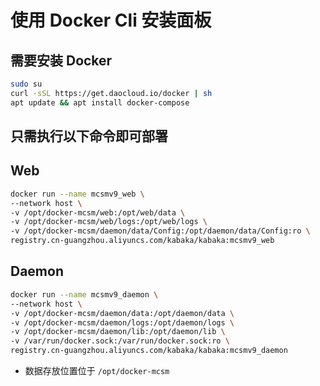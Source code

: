# 使用 Docker Cli 安装面板

## 需要安装 Docker

```bash
sudo su
curl -sSL https://get.daocloud.io/docker | sh
apt update && apt install docker-compose
```
## 只需执行以下命令即可部署


## Web

```bash
docker run --name mcsmv9_web \
--network host \
-v /opt/docker-mcsm/web:/opt/web/data \
-v /opt/docker-mcsm/web/logs:/opt/web/logs \
-v /opt/docker-mcsm/daemon/data/Config:/opt/daemon/data/Config:ro \
registry.cn-guangzhou.aliyuncs.com/kabaka/kabaka:mcsmv9_web
```

## Daemon

```bash
docker run --name mcsmv9_daemon \
--network host \
-v /opt/docker-mcsm/daemon/data:/opt/daemon/data \
-v /opt/docker-mcsm/daemon/logs:/opt/daemon/logs \
-v /opt/docker-mcsm/daemon/lib:/opt/daemon/lib \
-v /var/run/docker.sock:/var/run/docker.sock:ro \
registry.cn-guangzhou.aliyuncs.com/kabaka/kabaka:mcsmv9_daemon
```

- 数据存放位置位于 `/opt/docker-mcsm`
